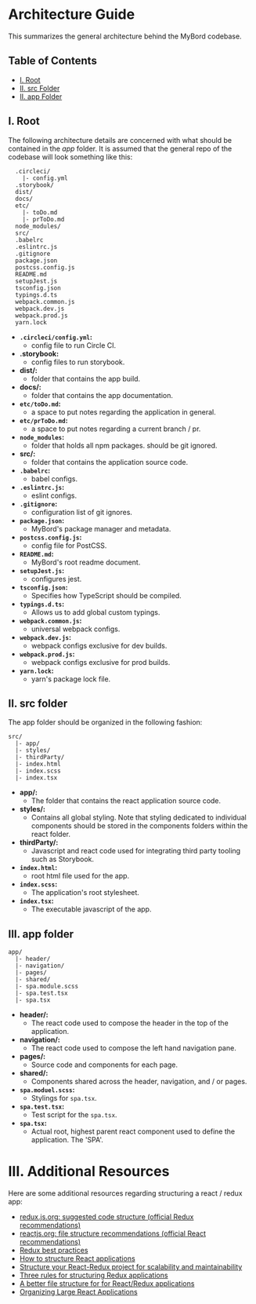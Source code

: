 # Architecture Guide

This summarizes the general architecture behind the MyBord codebase.

## Table of Contents

* [I. Root](#i-root)   
* [II. src Folder](#ii-src-folder)
* [II. app Folder](#iii-app-folder)

## I. Root

The following architecture details are concerned with what should be contained in the *app* folder.
It is assumed that the general repo of the codebase will look something like this:
```
  .circleci/
    |- config.yml
  .storybook/  
  dist/
  docs/
  etc/
    |- toDo.md
    |- prToDo.md
  node_modules/
  src/
  .babelrc
  .eslintrc.js
  .gitignore
  package.json
  postcss.config.js
  README.md
  setupJest.js
  tsconfig.json
  typings.d.ts
  webpack.common.js
  webpack.dev.js
  webpack.prod.js
  yarn.lock
```

* **`.circleci/config.yml`:**
    * config file to run Circle CI.
* **.storybook:**
    * config files to run storybook.
* **dist/:**
    * folder that contains the app build.
* **docs/:**
    * folder that contains the app documentation.
* **`etc/toDo.md`:**
    * a space to put notes regarding the application in general.
* **`etc/prToDo.md`:**
    * a space to put notes regarding a current branch / pr.
* **`node_modules`:**
    * folder that holds all npm packages. should be git ignored.
* **src/:**
    * folder that contains the application source code.
* **`.babelrc`:**
    * babel configs.
* **`.eslintrc.js`:**
    * eslint configs.
* **`.gitignore`:**
    * configuration list of git ignores.
* **`package.json`:**
    * MyBord's package manager and metadata.
* **`postcss.config.js`:**
    * config file for PostCSS.
* **`README.md`:**
    * MyBord's root readme document.
* **`setupJest.js`:**
    * configures jest.
* **`tsconfig.json`:**
    * Specifies how TypeScript should be compiled.
* **`typings.d.ts`:**
    * Allows us to add global custom typings.
* **`webpack.common.js`:**
    * universal webpack configs.
* **`webpack.dev.js`:**
    * webpack configs exclusive for dev builds.
* **`webpack.prod.js`:**
    * webpack configs exclusive for prod builds.
* **`yarn.lock`:**
    * yarn's package lock file.

## II. src folder
The app folder should be organized in the following fashion:

```
src/
  |- app/ 
  |- styles/ 
  |- thirdParty/ 
  |- index.html
  |- index.scss
  |- index.tsx
```

* **app/:**
    * The folder that contains the react application source code.
* **styles/:**
    * Contains all global styling. Note that styling dedicated to individual components should be
     stored in the components folders within the react folder.
* **thirdParty/:**
    * Javascript and react code used for integrating third party tooling such as Storybook.
* **`index.html`:**
    * root html file used for the app.
* **`index.scss`:**
    * The application's root stylesheet.
* **`index.tsx`:**
    * The executable javascript of the app.

## III. app folder

```
app/
  |- header/ 
  |- navigation/ 
  |- pages/ 
  |- shared/ 
  |- spa.module.scss
  |- spa.test.tsx
  |- spa.tsx
```

* **header/:**
    * The react code used to compose the header in the top of the application.
* **navigation/:**
    * The react code used to compose the left hand navigation pane.
* **pages/:**
    * Source code and components for each page.
* **shared/:**
    * Components shared across the header, navigation, and / or pages.
* **`spa.moduel.scss`:**
    * Stylings for `spa.tsx`.
* **`spa.test.tsx`:**
    * Test script for the `spa.tsx`.
* **`spa.tsx`:**
    * Actual root, highest parent react component used to define the application. The 'SPA'.

# III. Additional Resources

Here are some additional resources regarding structuring a react / redux app:

* [redux.js.org: suggested code structure (official Redux recommendations)](https://redux.js.org/faq/code-structure)
* [reactjs.org: file structure recommendations (official React recommendations)](https://reactjs.org/docs/faq-structure.html)
* [Redux best practices](https://medium.com/lexical-labs-engineering/redux-best-practices-64d59775802e)
* [How to structure React applications](https://www.smashingmagazine.com/2016/09/how-to-scale-react-applications/)
* [Structure your React-Redux project for scalability and maintainability](https://levelup.gitconnected.com/structure-your-react-redux-project-for-scalability-and-maintainability-618ad82e32b7) 
* [Three rules for structuring Redux applications](https://jaysoo.ca/2016/02/28/organizing-redux-application/)
* [A better file structure for for React/Redux applications](https://marmelab.com/blog/2015/12/17/react-directory-structure.html)
* [Organizing Large React Applications](http://engineering.kapost.com/2016/01/organizing-large-react-applications/)
